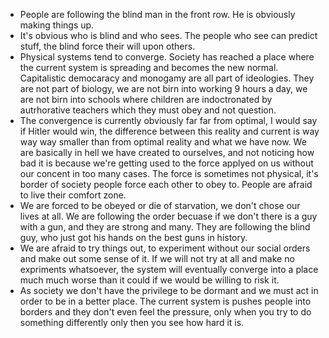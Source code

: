 - People are following the blind man in the front row. He is obviously making things up. 
- It's obvious who is blind and who sees. The people who see can predict stuff, the blind force their will upon others.
- Physical systems tend to converge. Society has reached a place where the current system is spreading and becomes the new normal. Capitalistic democaracy and monogamy are all part of ideologies. They are not part of biology, we are not birn into working 9 hours a day, we are not birn into schools where children are indoctronated by autrhorative teachers which they must obey and not question. 
- The convergence is currently obviously far far from optimal, I would say if Hitler would win, the difference between this reality and current is way way way smaller than from optimal reality and what we have now. We are basically in hell we have created to ourselves, and not noticing how bad it is because we're getting used to the force applyed on us without our concent in too many cases. The force is sometimes not physical, it's border of society people force each other to obey to. People are afraid to live their comfort zone. 
- We are forced to be obeyed or die of starvation, we don't chose our lives at all. We are following the order becuase if we don't there is a guy with a gun, and they are strong and many. They are following the blind guy, who just got his hands on the best guns in history. 
- We are afraid to try things out, to experiment without our social orders and make out some sense of it. If we will not try at all and make no expriments whatsoever, the system will eventually converge into a place much much worse than it could if we would be willing to risk it. 
- As society we don't have the privilege to be dormant and we must act in order to be in a better place. The current system is pushes people into borders and they don't even feel the pressure, only when you try to do something differently only then you see how hard it is. 
